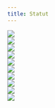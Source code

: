 ```yaml
---
title: Statut
---
```


<div class="centerImgs">
<a href="img/statut/statut1.jpg" target="_blank"><img src="img/statut/statut1.jpg" /></a><br>
<a href="img/statut/statut2.jpg" target="_blank"><img src="img/statut/statut2.jpg" /></a><br>
<a href="img/statut/statut3.jpg" target="_blank"><img src="img/statut/statut3.jpg" /></a><br>
<a href="img/statut/statut4.jpg" target="_blank"><img src="img/statut/statut4.jpg" /></a><br>
<a href="img/statut/statut5.jpg" target="_blank"><img src="img/statut/statut5.jpg" /></a><br>
<a href="img/statut/statut6.jpg" target="_blank"><img src="img/statut/statut6.jpg" /></a><br>
<a href="img/statut/statut7.jpg" target="_blank"><img src="img/statut/statut7.jpg" /></a><br>
<a href="img/statut/statut8.jpg" target="_blank"><img src="img/statut/statut8.jpg" /></a><br>
<a href="img/statut/statut9.jpg" target="_blank"><img src="img/statut/statut9.jpg" /></a><br>
<a href="img/statut/statut10.jpg" target="_blank"><img src="img/statut/statut10.jpg" /></a><br>
</div>
